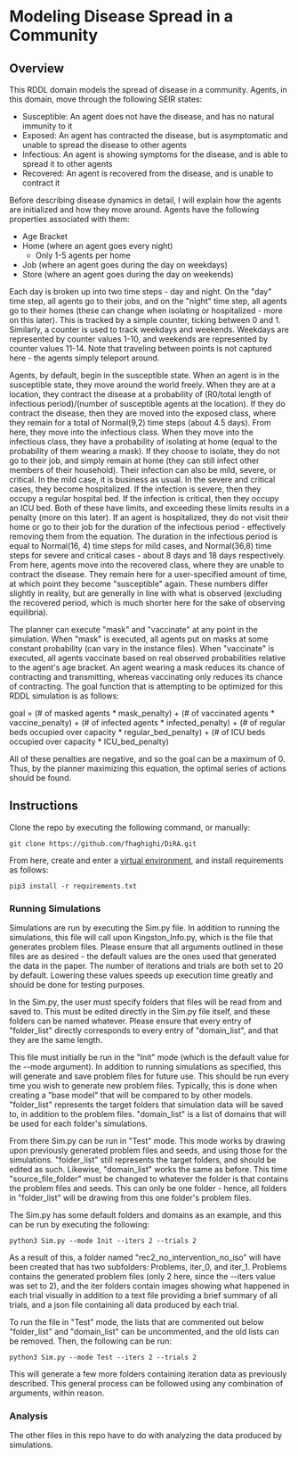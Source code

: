 # Modeling Disease Spread in a Community

## Overview

This RDDL domain models the spread of disease in a community. Agents, in this domain, move through the following SEIR states:

 - Susceptible: An agent does not have the disease, and has no natural immunity to it
 - Exposed: An agent has contracted the disease, but is asymptomatic and unable to spread the disease to other agents
 - Infectious: An agent is showing symptoms for the disease, and is able to spread it to other agents
 - Recovered: An agent is recovered from the disease, and is unable to contract it

Before describing disease dynamics in detail, I will explain how the agents are initialized and how they move around. Agents have the following properties associated with them:

 - Age Bracket
 - Home (where an agent goes every night)
	 - Only 1-5 agents per home
 - Job (where an agent goes during the day on weekdays)
 - Store (where an agent goes during the day on weekends)

Each day is broken up into two time steps - day and night. On the "day" time step, all agents go to their jobs, and on the "night" time step, all agents go to their homes (these can change when isolating or hospitalized - more on this later). This is tracked by a simple counter, ticking between 0 and 1. Similarly, a counter is used to track weekdays and weekends. Weekdays are represented by counter values 1-10, and weekends are represented by counter values 11-14. Note that traveling between points is not captured here - the agents simply teleport around.

Agents, by default, begin in the susceptible state. When an agent is in the susceptible state, they move around the world freely. When they are at a location, they contract the disease at a probability of (R0/total length of infectious period)/(number of susceptible agents at the location). If they do contract the disease, then they are moved into the exposed class, where they remain for a total of Normal(9,2) time steps (about 4.5 days). From here, they move into the infectious class. When they move into the infectious class, they have a probability of isolating at home (equal to the probability of them wearing a mask). If they choose to isolate, they do not go to their job, and simply remain at home (they can still infect other members of their household). Their infection can also be mild, severe, or critical. In the mild case, it is business as usual. In the severe and critical cases, they become hospitalized. If the infection is severe, then they occupy a regular hospital bed. If the infection is critical, then they occupy an ICU bed. Both of these have limits, and exceeding these limits results in a penalty (more on this later). If an agent is hospitalized, they do not visit their home or go to their job for the duration of the infectious period - effectively removing them from the equation. The duration in the infectious period is equal to Normal(16, 4) time steps for mild cases, and Normal(36,8) time steps for severe and critical cases - about 8 days and 18 days respectively. From here, agents move into the recovered class, where they are unable to contract the disease. They remain here for a user-specified amount of time, at which point they become "susceptible" again. These numbers differ slightly in reality, but are generally in line with what is observed (excluding the recovered period, which is much shorter here for the sake of observing equilibria). 

The planner can execute "mask" and "vaccinate" at any point in the simulation. When "mask" is executed, all agents put on masks at some constant probability (can vary in the instance files). When "vaccinate" is executed, all agents vaccinate based on real observed probabilities relative to the agent's age bracket. An agent wearing a mask reduces its chance of contracting and transmitting, whereas vaccinating only reduces its chance of contracting. The goal function that is attempting to be optimized for this RDDL simulation is as follows:

goal = (# of masked agents * mask_penalty) 
		   + (# of vaccinated agents * vaccine_penalty) 
          + (# of infected agents * infected_penalty)
          + (# of regular beds occupied over capacity * regular_bed_penalty)
          + (# of ICU beds occupied over capacity * ICU_bed_penalty)

All of these penalties are negative, and so the goal can be a maximum of 0. Thus, by the planner maximizing this equation, the optimal series of actions should be found.

## Instructions

Clone the repo by executing the following command, or manually:

```
git clone https://github.com/fhaghighi/DiRA.git
```

From here, create and enter a [virtual environment](https://docs.python.org/3/library/venv.html), and install requirements as follows:

```
pip3 install -r requirements.txt
```

### Running Simulations

Simulations are run by executing the Sim.py file. In addition to running the simulations, this file will call upon Kingston_Info.py, which is the file that generates problem files. Please ensure that all arguments outlined in these files are as desired - the default values are the ones used that generated the data in the paper. The number of iterations and trials are both set to 20 by default. Lowering these values speeds up execution time greatly and should be done for testing purposes.

In the Sim.py, the user must specify folders that files will be read from and saved to. This must be edited directly in the Sim.py file itself, and these folders can be named whatever. Please ensure that every entry of "folder_list" directly corresponds to every entry of "domain_list", and that they are the same length.

This file must initially be run in the "Init" mode (which is the default value for the --mode argument). In addition to running simulations as specified, this will generate and save problem files for future use. This should be run every time you wish to generate new problem files. Typically, this is done when creating a "base model" that will be compared to by other models. "folder_list" represents the target folders that simulation data will be saved to, in addition to the problem files. "domain_list" is a list of domains that will be used for each folder's simulations.

From there Sim.py can be run in "Test" mode. This mode works by drawing upon previously generated problem files and seeds, and using those for the simulations. "folder_list" still represents the target folders, and should be edited as such. Likewise, "domain_list" works the same as before. This time "source_file_folder" must be changed to whatever the folder is that contains the problem files and seeds. This can only be one folder - hence, all folders in "folder_list" will be drawing from this one folder's problem files.

The Sim.py has some default folders and domains as an example, and this can be run by executing the following:

```
python3 Sim.py --mode Init --iters 2 --trials 2

```

As a result of this, a folder named "rec2_no_intervention_no_iso" will have been created that has two subfolders: Problems, iter_0, and iter_1. Problems contains the generated problem files (only 2 here, since the --iters value was set to 2), and the iter folders contain images showing what happened in each trial visually in addition to a text file providing a brief summary of all trials, and a json file containing all data produced by each trial.

To run the file in "Test" mode, the lists that are commented out below "folder_list" and "domain_list" can be uncommented, and the old lists can be removed. Then, the following can be run:

```
python3 Sim.py --mode Test --iters 2 --trials 2
```

This will generate a few more folders containing iteration data as previously described. This general process can be followed using any combination of arguments, within reason.

### Analysis

The other files in this repo have to do with analyzing the data produced by simulations.